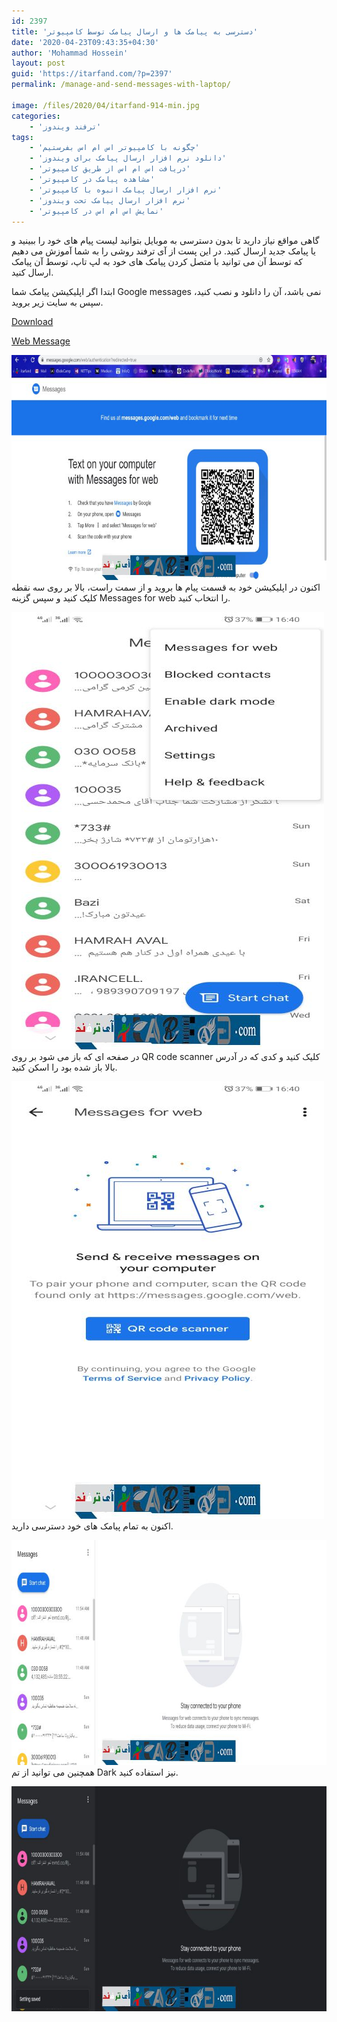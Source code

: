 ```yaml
---
id: 2397
title: 'دسترسی به پیامک ها و ارسال پیامک توسط کامپیوتر'
date: '2020-04-23T09:43:35+04:30'
author: 'Mohammad Hossein'
layout: post
guid: 'https://itarfand.com/?p=2397'
permalink: /manage-and-send-messages-with-laptop/

image: /files/2020/04/itarfand-914-min.jpg
categories:
    - 'ترفند ویندوز'
tags:
    - 'چگونه با کامپیوتر اس ام اس بفرستیم'
    - 'دانلود نرم افزار ارسال پیامک برای ویندوز'
    - 'دریافت اس ام اس از طریق کامپیوتر'
    - 'مشاهده پیامک در کامپیوتر'
    - 'نرم افزار ارسال پیامک انبوه با کامپیوتر'
    - 'نرم افزار ارسال پیامک تحت ویندوز'
    - 'نمایش اس ام اس در کامپیوتر'
---
```


گاهی مواقع نیاز دارید تا بدون دسترسی به موبایل بتوانید لیست پیام های خود را ببینید و یا پیامک جدید ارسال کنید. در این پست از آی ترفند روشی را به شما آموزش می دهیم که توسط آن می توانید با متصل کردن پیامک های خود به لپ تاپ، توسط آن پیامک ارسال کنید.

ابتدا اگر اپلیکیشن پیامک شما Google messages نمی باشد، آن را دانلود و نصب کنید، سپس به سایت زیر بروید.

[Download](https://messages.google.com/)

[Web Message](https://messages.google.com/web/authentication)

![mhkarami97](/files/2020/04/itarfand-909-min.jpg)
اکنون در اپلیکیشن خود به قسمت پیام ها بروید و از سمت راست، بالا بر روی سه نقطه کلیک کنید و سپس گزینه Messages for web را انتخاب کنید.

![mhkarami97](/files/2020/04/itarfand-910-min-1.jpg)
در صفحه ای که باز می شود بر روی QR code scanner کلیک کنید و کدی که در آدرس بالا باز شده بود را اسکن کنید.

![mhkarami97](/files/2020/04/itarfand-911-min-1.jpg)
اکنون به تمام پیامک های خود دسترسی دارید.

![mhkarami97](/files/2020/04/itarfand-912-min-1.jpg)
همچنین می توانید از تم Dark نیز استفاده کنید.

![mhkarami97](/files/2020/04/itarfand-913-min-1.jpg)
